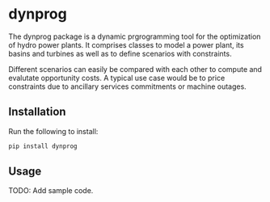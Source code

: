 # dynprog
The dynprog package is a dynamic prgrogramming tool for the optimization of hydro power plants. It comprises classes to model a power plant, its basins and turbines as well as to define scenarios with constraints.

Different scenarios can easily be compared with each other to compute and evalutate opportunity costs. A typical use case would be to price constraints due to ancillary services commitments or machine outages.

## Installation

Run the following to install:

```bash
pip install dynprog
```

## Usage

TODO: Add sample code.
